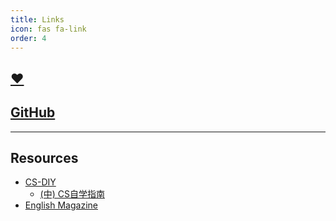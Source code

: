 ```yaml
---
title: Links
icon: fas fa-link
order: 4
---
```


## [❤️](https://xuyanshi.github.io)
## [GitHub](https://github.com/Moqixis/moqixis.github.io)    

---

## Resources    


- [CS-DIY](https://csdiy.wiki/en/) 
  - [(中) CS自学指南](https://csdiy.wiki)
- [English Magazine](https://github.com/xuyanshi/awesome-english-ebooks)
